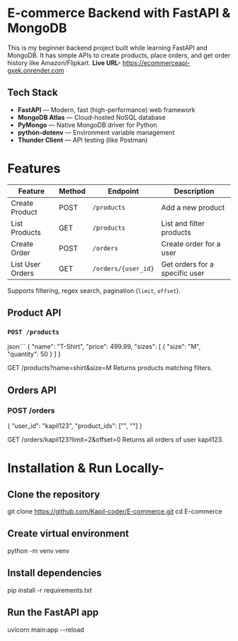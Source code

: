 # E-commerce Backend with FastAPI & MongoDB

This is my beginner backend project built while learning FastAPI and MongoDB. It has simple APIs to create products, place orders, and get order history like Amazon/Flipkart.
**Live URL-** https://ecommerceapi-gxek.onrender.com 
##  Tech Stack

-  **FastAPI** — Modern, fast (high-performance) web framework
-  **MongoDB Atlas** — Cloud-hosted NoSQL database
-  **PyMongo** — Native MongoDB driver for Python
-  **python-dotenv** — Environment variable management
-  **Thunder Client** — API testing (like Postman)

# Features

| Feature            | Method | Endpoint               | Description                          |
|--------------------|--------|------------------------|--------------------------------------|
|   Create Product   | POST   | `/products`            | Add a new product                    |
|   List Products    | GET    | `/products`            | List and filter products             |
|   Create Order     | POST   | `/orders`              | Create order for a user              |
|   List User Orders | GET    | `/orders/{user_id}`    | Get orders for a specific user       |

Supports filtering, regex search, pagination (`limit`, `offset`).


## Product API

### `POST /products`


json``` 
{
  "name": "T-Shirt",
  "price": 499.99,
  "sizes": [
    { "size": "M", "quantity": 50 }
  ]
} 


GET /products?name=shirt&size=M
Returns products matching filters.


## Orders API

### POST /orders


{
  "user_id": "kapil123",
  "product_ids": ["<id1>", "<id2>"]
}


GET /orders/kapil123?limit=2&offset=0
Returns all orders of user kapil123.


# Installation & Run Locally-
## Clone the repository
git clone https://github.com/Kapil-coder/E-commerce.git
cd E-commerce

## Create virtual environment
python -m venv venv

## Install dependencies
pip install -r requirements.txt

## Run the FastAPI app
uvicorn main:app --reload










